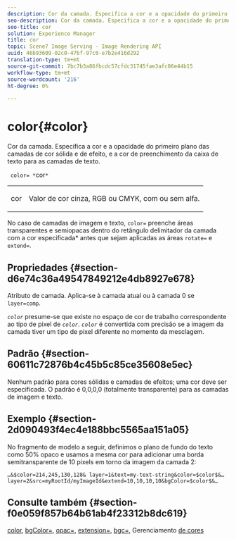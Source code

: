 ```yaml
---
description: Cor da camada. Especifica a cor e a opacidade do primeiro plano das camadas de cor sólida e de efeito, e a cor de preenchimento da caixa de texto para as camadas de texto.
seo-description: Cor da camada. Especifica a cor e a opacidade do primeiro plano das camadas de cor sólida e de efeito, e a cor de preenchimento da caixa de texto para as camadas de texto.
seo-title: cor
solution: Experience Manager
title: cor
topic: Scene7 Image Serving - Image Rendering API
uuid: 46b93609-02c0-47bf-97c0-e7b2e416d292
translation-type: tm+mt
source-git-commit: 7bc7b3a86fbcdc57cfdc31745fae3afc06e44b15
workflow-type: tm+mt
source-wordcount: '216'
ht-degree: 0%

---
```



# color{#color}

Cor da camada. Especifica a cor e a opacidade do primeiro plano das camadas de cor sólida e de efeito, e a cor de preenchimento da caixa de texto para as camadas de texto.

` color= *`cor`*`

<table id="simpletable_68645167998A42229CEF858909FD447E"> 
 <tr class="strow"> 
  <td class="stentry"> <p> <span class="codeph"> <span class="varname"> cor  </span> </span> </p> </td> 
  <td class="stentry"> <p>Valor de cor cinza, RGB ou CMYK, com ou sem alfa. </p> </td> 
 </tr> 
</table>

No caso de camadas de imagem e texto, `color=` preenche áreas transparentes e semiopacas dentro do retângulo delimitador da camada com a cor especificada* antes que sejam aplicadas as áreas `rotate=` e `extend=`.

## Propriedades {#section-d6e74c36a49547849212e4db8927e678}

Atributo de camada. Aplica-se à camada atual ou à camada 0 se `layer=comp`.

*`color`* presume-se que existe no espaço de cor de trabalho correspondente ao tipo de pixel de  *`color`*. *`color`* é convertida com precisão se a imagem da camada tiver um tipo de pixel diferente no momento da mesclagem.

## Padrão {#section-60611c72876b4c45b5c85ce35608e5ec}

Nenhum padrão para cores sólidas e camadas de efeitos; uma cor deve ser especificada. O padrão é 0,0,0,0 (totalmente transparente) para as camadas de imagem e texto.

## Exemplo {#section-2d090493f4ec4e188bbc5565aa151a05}

No fragmento de modelo a seguir, definimos o plano de fundo do texto como 50% opaco e usamos a mesma cor para adicionar uma borda semitransparente de 10 pixels em torno da imagem da camada 2:

`…&$color=214,245,130,128& layer=1&text=my-text-string&color=$color$&… layer=2&src=myRootId/myImageId&extend=10,10,10,10&bgColor=$color$&…`

## Consulte também {#section-f0e059f857b64b61ab4f23312b8dc619}

[color](../../../../../is-api/http-ref/image-serving-api-ref/c-http-protocol-reference/c-data-types/r-is-http-color.md#reference-0fdb264a3aed4bd78451bb55311f6e93),  [bgColor=](../../../../../is-api/http-ref/image-serving-api-ref/c-http-protocol-reference/c-command-reference/r-bgcolor.md#reference-441371ba4ef54fe781887c5ae448f6ab),  [opac=](../../../../../is-api/http-ref/image-serving-api-ref/c-http-protocol-reference/c-command-reference/r-opac.md#reference-d2269b51aca34599a08d0a46ee5c27e5),  [extension=](../../../../../is-api/http-ref/image-serving-api-ref/c-http-protocol-reference/c-command-reference/r-extend.md#reference-7e9156beb285459d830e2d56782a74ac),  [bgc=](../../../../../is-api/http-ref/image-serving-api-ref/c-http-protocol-reference/c-command-reference/r-bgc.md#reference-53376175f617446fbe5c69120f834b88), Gerenciamento  [de cores](../../../../../is-api/http-ref/image-serving-api-ref/c-http-protocol-reference/c-syntax-and-features/r-color-management.md#reference-c7e4a72d589145189f7e4bcb6b4544d7)

